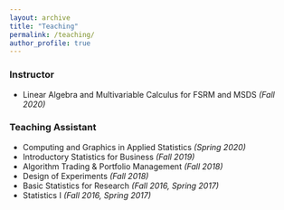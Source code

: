 ```yaml
---
layout: archive
title: "Teaching"
permalink: /teaching/
author_profile: true
---
```


### Instructor

- Linear Algebra and Multivariable Calculus for FSRM and MSDS _(Fall 2020)_

### Teaching Assistant

- Computing and Graphics in Applied Statistics _(Spring 2020)_
- Introductory Statistics for Business _(Fall 2019)_
- Algorithm Trading & Portfolio Management _(Fall 2018)_
- Design of Experiments _(Fall 2018)_
- Basic Statistics for Research _(Fall 2016, Spring 2017)_
- Statistics I _(Fall 2016, Spring 2017)_

<!-- {% include base_path %}

{% for post in site.teaching reversed %}
  {% include archive-single.html %}
{% endfor %} -->
